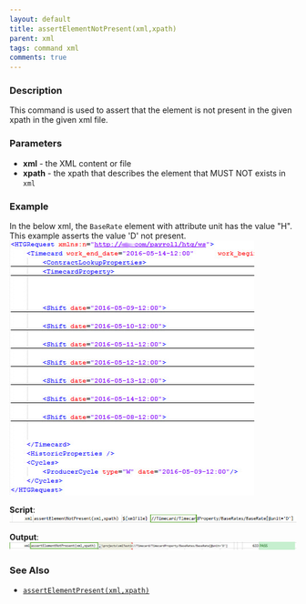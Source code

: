 ```yaml
---
layout: default
title: assertElementNotPresent(xml,xpath)
parent: xml
tags: command xml
comments: true
---
```



### Description
This command is used to assert that the element is not present in the given xpath in the given xml file.


### Parameters
- **xml** - the XML content or file
- **xpath** - the xpath that describes the element that MUST NOT exists in `xml`


### Example
In the below xml, the `BaseRate` element with attribute unit has the value "H". This example asserts the value 'D' 
not present.
![](image/assertElementCount_01.png)

**Script**:<br/>
![](image/assertElementNotPresent_02.png)

**Output**:<br/>
![](image/assertElementNotPresent_03.png)


### See Also
- [`assertElementPresent(xml,xpath)`](assertElementPresent(xml,xpath))